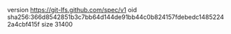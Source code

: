version https://git-lfs.github.com/spec/v1
oid sha256:366d8542851b3c7bb64d144de91bb44c0b824157fdebedc14852242a4cbf415f
size 31400
